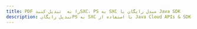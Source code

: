 ---title: PDF را به  تبدیل کنیدSXC، PS به SXC مبدل رایگان یا Java SDKdescription: تبدیل رایگانPS به SXC با استفاده از Java Cloud APIs & SDK همچنین اسناد PDF را در Cloud ایجاد، ویرایش و رندر کنید.---